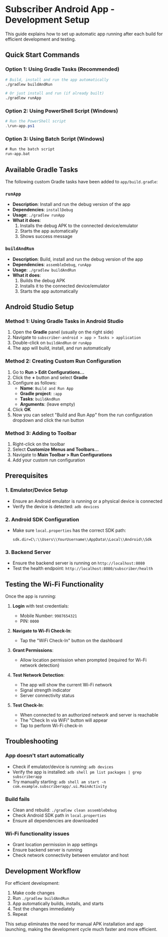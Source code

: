 # Subscriber Android App - Development Setup

This guide explains how to set up automatic app running after each build for efficient development and testing.

## Quick Start Commands

### Option 1: Using Gradle Tasks (Recommended)

```bash
# Build, install and run the app automatically
./gradlew buildAndRun

# Or just install and run (if already built)
./gradlew runApp
```

### Option 2: Using PowerShell Script (Windows)

```powershell
# Run the PowerShell script
.\run-app.ps1
```

### Option 3: Using Batch Script (Windows)

```cmd
# Run the batch script
run-app.bat
```

## Available Gradle Tasks

The following custom Gradle tasks have been added to `app/build.gradle`:

### `runApp`
- **Description**: Install and run the debug version of the app
- **Dependencies**: `installDebug`
- **Usage**: `./gradlew runApp`
- **What it does**:
  1. Installs the debug APK to the connected device/emulator
  2. Starts the app automatically
  3. Shows success message

### `buildAndRun`
- **Description**: Build, install and run the debug version of the app
- **Dependencies**: `assembleDebug`, `runApp`
- **Usage**: `./gradlew buildAndRun`
- **What it does**:
  1. Builds the debug APK
  2. Installs it to the connected device/emulator
  3. Starts the app automatically

## Android Studio Setup

### Method 1: Using Gradle Tasks in Android Studio

1. Open the **Gradle** panel (usually on the right side)
2. Navigate to `subscriber-android > app > Tasks > application`
3. Double-click on `buildAndRun` or `runApp`
4. The app will build, install, and run automatically

### Method 2: Creating Custom Run Configuration

1. Go to **Run > Edit Configurations...**
2. Click the **+** button and select **Gradle**
3. Configure as follows:
   - **Name**: `Build and Run App`
   - **Gradle project**: `:app`
   - **Tasks**: `buildAndRun`
   - **Arguments**: (leave empty)
4. Click **OK**
5. Now you can select "Build and Run App" from the run configuration dropdown and click the run button

### Method 3: Adding to Toolbar

1. Right-click on the toolbar
2. Select **Customize Menus and Toolbars...**
3. Navigate to **Main Toolbar > Run Configurations**
4. Add your custom run configuration

## Prerequisites

### 1. Emulator/Device Setup
- Ensure an Android emulator is running or a physical device is connected
- Verify the device is detected: `adb devices`

### 2. Android SDK Configuration
- Make sure `local.properties` has the correct SDK path:
  ```properties
  sdk.dir=C\:\\Users\\YourUsername\\AppData\\Local\\Android\\Sdk
  ```

### 3. Backend Server
- Ensure the backend server is running on `http://localhost:8080`
- Test the health endpoint: `http://localhost:8080/subscriber/health`

## Testing the Wi-Fi Functionality

Once the app is running:

1. **Login** with test credentials:
   - Mobile Number: `9987654321`
   - PIN: `0000`

2. **Navigate to Wi-Fi Check-In**:
   - Tap the "WiFi Check-In" button on the dashboard

3. **Grant Permissions**:
   - Allow location permission when prompted (required for Wi-Fi network detection)

4. **Test Network Detection**:
   - The app will show the current Wi-Fi network
   - Signal strength indicator
   - Server connectivity status

5. **Test Check-In**:
   - When connected to an authorized network and server is reachable
   - The "Check In via WiFi" button will appear
   - Tap to perform Wi-Fi check-in

## Troubleshooting

### App doesn't start automatically
- Check if emulator/device is running: `adb devices`
- Verify the app is installed: `adb shell pm list packages | grep subscriberapp`
- Try manually starting: `adb shell am start -n com.example.subscriberapp/.ui.MainActivity`

### Build fails
- Clean and rebuild: `./gradlew clean assembleDebug`
- Check Android SDK path in `local.properties`
- Ensure all dependencies are downloaded

### Wi-Fi functionality issues
- Grant location permission in app settings
- Ensure backend server is running
- Check network connectivity between emulator and host

## Development Workflow

For efficient development:

1. Make code changes
2. Run `./gradlew buildAndRun`
3. App automatically builds, installs, and starts
4. Test the changes immediately
5. Repeat

This setup eliminates the need for manual APK installation and app launching, making the development cycle much faster and more efficient.
